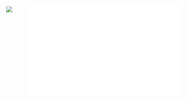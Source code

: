 <div align="center">
  <img align="right" src="https://github.com/yfyeung/yfyeung//blob/output/overview.svg"  width="400">
  <img height="170px" src="https://github-readme-stats.vercel.app/api/top-langs/?username=yfyeung&layout=compact&langs_count=8" />
</div>
